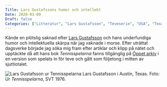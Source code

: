 ```yaml
---
Title: Lars Gustafssons humor och intellekt
Date: 2020-03-09
Draft: false
Categories: ["Litteratur", "Lars Gustafsson", "Teveserie", "USA", "Texas"]
---
```


Kände en plötslig saknad efter [Lars Gustafsson](https://sv.wikipedia.org/wiki/Lars_Gustafsson) och hans underfundiga humor och intellektuella skärpa när jag vaknade i morse. Efter uträttat dagsverke började jag söka mig fram efter artiklar och klipp på nätet och upptäckte då att hans bok _Tennisspelarna_ fanns tillgänglig på [Öppet arkiv](https://www.svtplay.se/tennisspelarna) i en version som spelats in för teve och gått som följetong i mitten av sjuttiotalet. 

![Lars Gustafsson ur Tennisspelarna](/images/larsgustafsson.png) Lars Gustafsson i Austin, Texas. Foto: Ur *Tennisspelarna*, SVT 1976.
